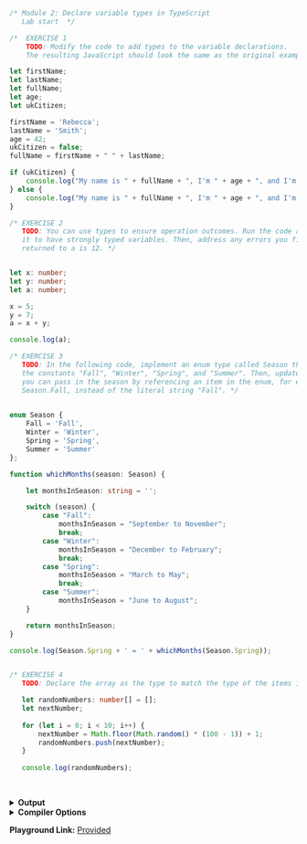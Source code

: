 
```ts
/* Module 2: Declare variable types in TypeScript
   Lab start  */

/*  EXERCISE 1
    TODO: Modify the code to add types to the variable declarations. 
    The resulting JavaScript should look the same as the original example when you're done. */

let firstName;
let lastName;
let fullName;
let age;
let ukCitizen;

firstName = 'Rebecca';
lastName = 'Smith';
age = 42;
ukCitizen = false;
fullName = firstName + " " + lastName;

if (ukCitizen) {
    console.log("My name is " + fullName + ", I'm " + age + ", and I'm a citizen of the United Kingdom.");
} else {
    console.log("My name is " + fullName + ", I'm " + age + ", and I'm not a citizen of the United Kingdom.");
}

/* EXERCISE 2
   TODO: You can use types to ensure operation outcomes. Run the code as is and then modify 
   it to have strongly typed variables. Then, address any errors you find so that the result 
   returned to a is 12. */


let x: number;
let y: number;
let a: number;

x = 5;
y = 7;
a = x + y;

console.log(a);

/* EXERCISE 3
   TODO: In the following code, implement an enum type called Season that represents 
   the constants "Fall", "Winter", "Spring", and "Summer". Then, update the function so 
   you can pass in the season by referencing an item in the enum, for example 
   Season.Fall, instead of the literal string "Fall". */

   
enum Season {
    Fall = 'Fall',
    Winter = 'Winter',
    Spring = 'Spring',
    Summer = 'Summer'
};

function whichMonths(season: Season) {

    let monthsInSeason: string = '';

    switch (season) {
        case "Fall":
            monthsInSeason = "September to November";
            break;
        case "Winter":
            monthsInSeason = "December to February";
            break;
        case "Spring":
            monthsInSeason = "March to May";
            break;
        case "Summer":
            monthsInSeason = "June to August";
    }

    return monthsInSeason;
}

console.log(Season.Spring + ' = ' + whichMonths(Season.Spring));


/* EXERCISE 4
   TODO: Declare the array as the type to match the type of the items in the array. */

   let randomNumbers: number[] = [];
   let nextNumber;
   
   for (let i = 0; i < 10; i++) {
       nextNumber = Math.floor(Math.random() * (100 - 1)) + 1;
       randomNumbers.push(nextNumber);
   }
   
   console.log(randomNumbers);
   
   
```



<details><summary><b>Output</b></summary>

```ts
"use strict";
/* Module 2: Declare variable types in TypeScript
   Lab start  */
/*  EXERCISE 1
    TODO: Modify the code to add types to the variable declarations.
    The resulting JavaScript should look the same as the original example when you're done. */
let firstName;
let lastName;
let fullName;
let age;
let ukCitizen;
firstName = 'Rebecca';
lastName = 'Smith';
age = 42;
ukCitizen = false;
fullName = firstName + " " + lastName;
if (ukCitizen) {
    console.log("My name is " + fullName + ", I'm " + age + ", and I'm a citizen of the United Kingdom.");
}
else {
    console.log("My name is " + fullName + ", I'm " + age + ", and I'm not a citizen of the United Kingdom.");
}
/* EXERCISE 2
   TODO: You can use types to ensure operation outcomes. Run the code as is and then modify
   it to have strongly typed variables. Then, address any errors you find so that the result
   returned to a is 12. */
let x;
let y;
let a;
x = 5;
y = 7;
a = x + y;
console.log(a);
/* EXERCISE 3
   TODO: In the following code, implement an enum type called Season that represents
   the constants "Fall", "Winter", "Spring", and "Summer". Then, update the function so
   you can pass in the season by referencing an item in the enum, for example
   Season.Fall, instead of the literal string "Fall". */
var Season;
(function (Season) {
    Season["Fall"] = "Fall";
    Season["Winter"] = "Winter";
    Season["Spring"] = "Spring";
    Season["Summer"] = "Summer";
})(Season || (Season = {}));
;
function whichMonths(season) {
    let monthsInSeason = '';
    switch (season) {
        case "Fall":
            monthsInSeason = "September to November";
            break;
        case "Winter":
            monthsInSeason = "December to February";
            break;
        case "Spring":
            monthsInSeason = "March to May";
            break;
        case "Summer":
            monthsInSeason = "June to August";
    }
    return monthsInSeason;
}
console.log(Season.Spring + ' = ' + whichMonths(Season.Spring));
/* EXERCISE 4
   TODO: Declare the array as the type to match the type of the items in the array. */
let randomNumbers = [];
let nextNumber;
for (let i = 0; i < 10; i++) {
    nextNumber = Math.floor(Math.random() * (100 - 1)) + 1;
    randomNumbers.push(nextNumber);
}
console.log(randomNumbers);

```


</details>


<details><summary><b>Compiler Options</b></summary>

```json
{
  "compilerOptions": {
    "strict": true,
    "noImplicitAny": true,
    "strictNullChecks": true,
    "strictFunctionTypes": true,
    "strictPropertyInitialization": true,
    "strictBindCallApply": true,
    "noImplicitThis": true,
    "noImplicitReturns": true,
    "alwaysStrict": true,
    "esModuleInterop": true,
    "declaration": true,
    "experimentalDecorators": true,
    "emitDecoratorMetadata": true,
    "target": "ES2017",
    "jsx": "react",
    "module": "ESNext",
    "moduleResolution": "node"
  }
}
```


</details>

**Playground Link:** [Provided](https://www.typescriptlang.org/play?#code/PQKgBAsg9gJgrgGwKZgEwC4wBEkGMECGATigG7ECWBARsmAC4CeADkgM5gUB2YAKi0gDKuIhWb0AUGGkAZGmDb1i9aSGASJoaQFEAGtoBKAYQCSg7WACMU6XwDyWO5mgwKAM0YMAFilywU9FBgBDAwDAIcgd5klDR0MHiERAT0FFBcbAB0YDbSvD5gJGyIqVwA5mAAUgTkwqLiCl5QiGEIUFAA1tEKBAC2KASRBVCiZdwECGBIAB59zHQA7j48jM0A5CRgMOlI2WoayCpuFESKAHJ9SADcEodghOeXN3duiAgX-c9IKgRl17ffMBwDpGCipABeSC4Nwkx1O9A+KAAvGA1gYkNQ8LgCGtnoMEZcwCi1oJemCvLiJL9kWAACyoG7A0EQqFEsBuCZsf6vBDvQkouGPfpgADUYAARBLRfd8YiYe4wAAKJlgiiQrgASjAAG9cmA-BkoMhMm0yorxRBPFxCRQOJKxTy+cKxeKADRgExrXpSsXU6Vu4JcMKe70EfWq9VgKBuboAVS4YKQYQA0twytteplxRqbgBfKYILk6vUGthG3am82WsDW4W2n3st6I-3ukMNv0u90EIMer01qA-cMsnjRuMJ+hJsCp8oZrM5iS5jRaPSGUzmNC5XgOJxgACazX13aBRaYrEiQShxU2UFYyVS6SjcHofn6WTABjgPHoBT8CWCHHrbswm-VlelgdxPFyMEGCCLwahQRQiHSMoEE8U9J3IUQ4nYbJ8ihLtQiKDhu08JAiCQ04wFWOB2W4MIy28FJuiKEoclsEh6DgIguEnKIw3rSxUD2dQDkBaZMC4OBekxIgvhURgJKkmS5OCRTpLImFpjZABWG5PBRAB2G4wxRLSxUYGFS3LE0oDNAh500cAV2MMwLAAZk3bdMBML8CjcI02gWNN9X8d0KF6eYkH6Lgfh4KEpPCVhD15SdBCQQYH2-JiSGYIooXoDhchAkKMiUGK7QAMQmBAA3FAB1bgJyIWrBFytMAyAiVBCk-pmtw5Z3TgZgYBSAI-M-XB7x4Bjcmow8eGYQYAN8hD0rLHhqE8Eg3DIqFcGCo9E29bhuni3p3X8ogplmCK6FyNKMq4TIqt5MLSvSsJR2KhBE2SSZEOC8UXpq4SNFsCQzrAB71uLWwwGBtk1mBtZXT1BqYrIxH0aalG9Va0RykR-G01xuHut6XqiZ6si1gXGFXi4Sa0h4JYKFwLxoBirw2EVLlHswaH0i1XU9TuMCubYHzBa4TAAcJ4lKT1NggufLwlT59bhb1OHsSLIHqvFdBtbh2xxe-SWuGltlxTS8QopkmCwDOKBSHtsjxRuE2vbAagSAIDpPe93WUHqxr3aN72TbN7mpbWh8UXFHBcDdq6ogqjEiDgYhGA942vd99KA7zw89eJ8pDeLuHo4tq2E4gYh2cd+uc8DyPpAL-3W5N4Ouup5qI7b6Rq9jx7rcqT8AiCABBOAyjgRRc7hxc9Q4rieGHy24+hBcNCs41K2lzIy4qMU1kR6VWfZznzcVQ-j41BzHLAZy1wsWlPMcTAk6SMaBnIghPCDG6OhR2vQUiN2KiAr6BQjrLW6MQZIjBQa5DuMkIMUBehnCUmRNgakZIAG0AC6bIiGtzuDxaYCJsGyVyLkS6So7gUDZAABiuJwMAAAeKwrDOAihFFrb2FCqHqSuiieu35MhuDaCMRU4ivCZDQRmRUWpwCKksMw5hYAAC0VgH7SksF3diQEMFYJEVkZg88vCKiEaYmS85bCLnBrYPeFZbKKkUSY6hbB7HSFyEAA)
      
